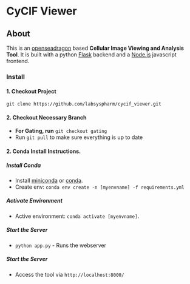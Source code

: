 # CyCIF Viewer

## About
This is  an [openseadragon](https://openseadragon.github.io/) based **Cellular Image Viewing and Analysis Tool**. 
It is built with a python [Flask](http://flask.pocoo.org/) backend and a [Node.js](https://nodejs.org/en/) javascript frontend.

### Install
#### 1. Checkout Project
`git clone https://github.com/labsyspharm/cycif_viewer.git`
#### 2. Checkout Necessary Branch
* **For Gating, run** `git checkout gating`
* Run `git pull` to make sure everything is up to date 



#### 2. Conda Install Instructions. 
##### Install Conda
* Install [miniconda](https://conda.io/miniconda.html) or [conda](https://docs.conda.io/projects/conda/en/latest/user-guide/install/download.html). 
* Create env:  `conda env create -n [myenvname] -f requirements.yml`

##### Activate Environment
* Active environment: `conda activate [myenvname]`. 


##### Start the Server

* `python app.py` - Runs the webserver
##### Start the Server

* Access the tool via `http://localhost:8000/`


<!--#### 2a. Docker Instructions

##### Install and Run Docker
* Download and Install [Docker Desktop](https://www.docker.com/products/docker-desktop)
* Run the Docker Desktop App

##### Build the Docker Image
* Open a the Command Prompt and navigate to the `cycif_viewer` directory.
* e.g. `cd Documents\cycif_viewer`
* run `docker build --tag cv .` to build the docker image. This may take some time.

##### Run the Docker Container
* Run `docker run --publish 8000:8000 --name cv_container cv` to a container with the docker image

#####  Access the cycif_viewer
* Open your web browser and go to [http://localhost:8000/](http://localhost:8000/) to use the cycif_viewer

#####  Stop the Container
* Run `CTRL+C` to access the terminal and run `docker container stop cv_container` 

##### (Optional) Delete and Rebuild Image
* Delete the Docker container with `docker container rm cv_container`
* Delete the image with `docker image rm cv`
* Update the repository with `git pull`
* Rebuild the image: `docker build --tag cv .` 
* Create and a run a new container `docker run --publish 8000:8000 --name cv_container cv`


-->

